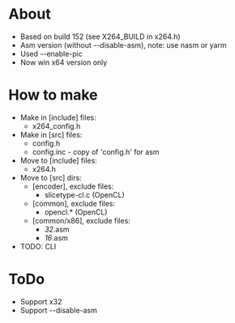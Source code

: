 # About

- Based on build 152 (see X264_BUILD in x264.h)
- Asm version (without --disable-asm), note: use nasm or yarm
- Used --enable-pic
- Now win x64 version only

# How to make

- Make in [include] files:
    - x264_config.h
- Make in [src] files:
    - config.h
	- config.inc - copy of 'config.h' for asm
- Move to [include] files:
    - x264.h
- Move to [src] dirs:
    - [encoder], exclude files: 
        - slicetype-cl.c (OpenCL)
    - [common], exclude files:
	    - opencl.* (OpenCL)
	- [common/x86], exclude files:
	    - *32*.asm
		- *16*.asm
- TODO: CLI
    
# ToDo

- Support x32
- Support --disable-asm